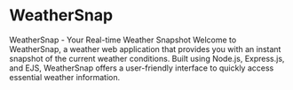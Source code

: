 # WeatherSnap
WeatherSnap - Your Real-time Weather Snapshot
Welcome to WeatherSnap, a weather web application that provides you with an instant snapshot of the current weather conditions. Built using Node.js, Express.js, and EJS, WeatherSnap offers a user-friendly interface to quickly access essential weather information.
